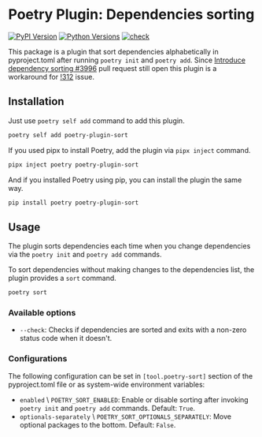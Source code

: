 # Poetry Plugin: Dependencies sorting

[![PyPI Version](https://img.shields.io/pypi/v/poetry-plugin-sort?label=PyPI)](https://pypi.org/project/poetry-plugin-sort/)
[![Python Versions](https://img.shields.io/pypi/pyversions/poetry-plugin-sort)](https://pypi.org/project/poetry-plugin-sort/)
[![check](https://github.com/andrei-shabanski/poetry-plugin-sort/actions/workflows/test.yml/badge.svg)](https://github.com/andrei-shabanski/poetry-plugin-sort/actions/workflows/test.yml)

This package is a plugin that sort dependencies alphabetically in pyproject.toml
after running `poetry init` and `poetry add`.
Since [Introduce dependency sorting #3996](https://github.com/python-poetry/poetry/pull/3996) pull request still open
this plugin is a workaround for [!312](https://github.com/python-poetry/poetry/issues/312) issue.

## Installation

Just use `poetry self add` command to add this plugin.

```bash
poetry self add poetry-plugin-sort
```

If you used pipx to install Poetry, add the plugin via `pipx inject` command.

```bash
pipx inject poetry poetry-plugin-sort
```

And if you installed Poetry using pip, you can install the plugin the same way.

```bash
pip install poetry poetry-plugin-sort
```

## Usage

The plugin sorts dependencies each time when you change dependencies via the `poetry init` and `poetry add` commands.

To sort dependencies without making changes to the dependencies list, the plugin provides a  `sort` command.

```bash
poetry sort
```

### Available options

* `--check`: Checks if dependencies are sorted and exits with a non-zero status code when it doesn't.

### Configurations

The following configuration can be set in `[tool.poetry-sort]` section of the pyproject.toml file or as system-wide environment variables:

* `enabled` \ `POETRY_SORT_ENABLED`: Enable or disable sorting after invoking `poetry init` and `poetry add` commands. Default: `True`.
* `optionals-separately` \ `POETRY_SORT_OPTIONALS_SEPARATELY`: Move optional packages to the bottom. Default: `False`.
